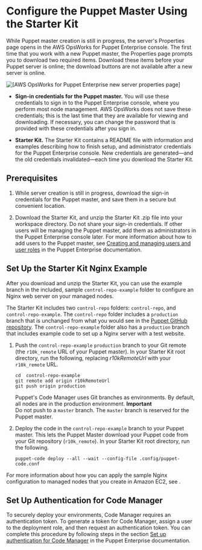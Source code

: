 # Configure the Puppet Master Using the Starter Kit<a name="opspup-starterkit"></a>

While Puppet master creation is still in progress, the server's Properties page opens in the AWS OpsWorks for Puppet Enterprise console\. The first time that you work with a new Puppet master, the Properties page prompts you to download two required items\. Download these items before your Puppet server is online; the download buttons are not available after a new server is online\.

![\[AWS OpsWorks for Puppet Enterprise new server properties page\]](http://docs.aws.amazon.com/opsworks/latest/userguide/images/opspup_creatingserver.png)

+ **Sign\-in credentials for the Puppet master\.** You will use these credentials to sign in to the Puppet Enterprise console, where you perform most node management\. AWS OpsWorks does not save these credentials; this is the last time that they are available for viewing and downloading\. If necessary, you can change the password that is provided with these credentials after you sign in\.

+ **Starter Kit\.** The Starter Kit contains a README file with information and examples describing how to finish setup, and administrator credentials for the Puppet Enterprise console\. New credentials are generated—and the old credentials invalidated—each time you download the Starter Kit\.

## Prerequisites<a name="finish-server-prereqs-puppet"></a>

1. While server creation is still in progress, download the sign\-in credentials for the Puppet master, and save them in a secure but convenient location\.

1. Download the Starter Kit, and unzip the Starter Kit \.zip file into your workspace directory\. Do not share your sign\-in credentials\. If other users will be managing the Puppet master, add them as administrators in the Puppet Enterprise console later\. For more information about how to add users to the Puppet master, see [Creating and managing users and user roles](https://docs.puppet.com/pe/latest/rbac_user_roles.html#add-a-user-to-a-user-role) in the Puppet Enterprise documentation\.

## Set Up the Starter Kit Nginx Example<a name="w3ab2b7c15c11c11"></a>

After you download and unzip the Starter Kit, you can use the example branch in the included, sample `control-repo-example` folder to configure an Nginx web server on your managed nodes\. 

The Starter Kit includes two `control-repo` folders: `control-repo`, and `control-repo-example`\. The `control-repo` folder includes a `production` branch that is unchanged from what you would see in the [Puppet GitHub repository](https://github.com/puppetlabs/control-repo)\. The `control-repo-example` folder also has a `production` branch that includes example code to set up a Nginx server with a test website\.

1. Push the `control-repo-example` `production` branch to your Git remote \(the `r10k_remote` URL of your Puppet master\)\. In your Starter Kit root directory, run the following, replacing *r10kRemoteUrl* with your `r10k_remote` URL\.

   ```
   cd  control-repo-example
   git remote add origin r10kRemoteUrl
   git push origin production
   ```

   Puppet's Code Manager uses Git branches as environments\. By default, all nodes are in the production environment\. 
**Important**  
Do not push to a `master` branch\. The `master` branch is reserved for the Puppet master\.

1. Deploy the code in the `control-repo-example` branch to your Puppet master\. This lets the Puppet Master download your Puppet code from your Git repository \(`r10k_remote`\)\. In your Starter Kit root directory, run the following\.

   ```
   puppet-code deploy --all --wait --config-file .config/puppet-code.conf
   ```

For more information about how you can apply the sample Nginx configuration to managed nodes that you create in Amazon EC2, see \.

## Set Up Authentication for Code Manager<a name="w3ab2b7c15c11c15"></a>

To securely deploy your environments, Code Manager requires an authentication token\. To generate a token for Code Manager, assign a user to the deployment role, and then request an authentication token\. You can complete this procedure by following steps in the section [Set up authentication for Code Manager](https://puppet.com/docs/pe/2017.3/code_management/code_mgr_config.html#set-up-authentication-for-code-manager) in the Puppet Enterprise documentation\.
